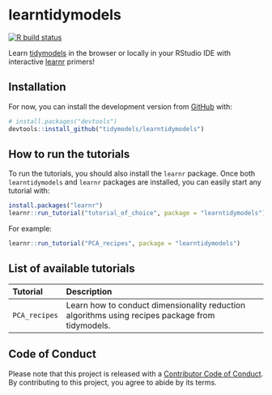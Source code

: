 
<!-- README.md is generated from README.Rmd. Please edit that file -->

# learntidymodels

<!-- badges: start -->

[![R build
status](https://github.com/tidymodels/learntidymodels/workflows/R-CMD-check/badge.svg)](https://github.com/tidymodels/learntidymodels/actions)
<!-- badges: end -->

Learn [tidymodels](https://www.tidymodels.org/) in the browser or
locally in your RStudio IDE with interactive
[learnr](https://rstudio.github.io/learnr/) primers\!

## Installation

For now, you can install the development version from
[GitHub](https://github.com/) with:

``` r
# install.packages("devtools")
devtools::install_github("tidymodels/learntidymodels")
```

## How to run the tutorials

To run the tutorials, you should also install the `learnr` package. Once
both `learntidymodels` and `learnr` packages are installed, you can
easily start any tutorial with:

``` r
install.packages("learnr")
learnr::run_tutorial("tutorial_of_choice", package = "learntidymodels")
```

For example:

``` r
learnr::run_tutorial("PCA_recipes", package = "learntidymodels")
```

## List of available tutorials

| Tutorial      | Description                                                                                     |
| :------------ | :---------------------------------------------------------------------------------------------- |
| `PCA_recipes` | Learn how to conduct dimensionality reduction algorithms using recipes package from tidymodels. |

## Code of Conduct

Please note that this project is released with a [Contributor Code of
Conduct](https://contributor-covenant.org/version/2/0/CODE_OF_CONDUCT.html).
By contributing to this project, you agree to abide by its terms.
